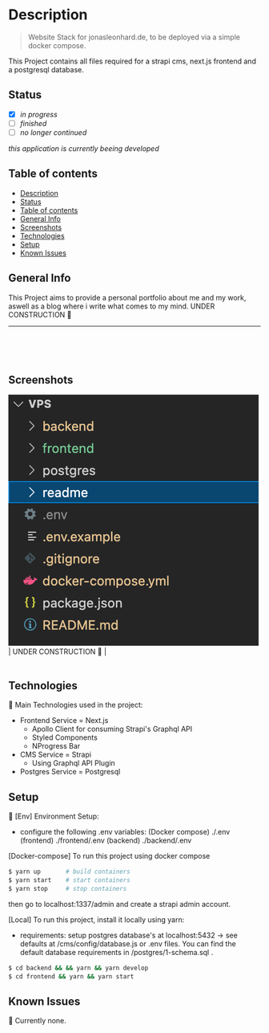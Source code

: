 # Description
> Website Stack for jonasleonhard.de, to be deployed via a simple docker compose. 

This Project contains all files required for a strapi cms, next.js frontend and a postgresql database.

## Status
- [x] _in progress_
- [ ] _finished_
- [ ] _no longer continued_ 

*this application is currently beeing developed*

## Table of contents
  - [Description](#description)
  - [Status](#status)
  - [Table of contents](#table-of-contents)
  - [General Info](#general-info)
  - [Screenshots](#screenshots)
  - [Technologies](#technologies)
  - [Setup](#setup)
  - [Known Issues](#known-issues)
## General Info
This Project aims to provide a personal portfolio about me and my work, aswell as a blog where
i write what comes to my mind.
UNDER CONSTRUCTION 🚧
________
</br></br></br>

## Screenshots
![UNDER CONSTRUCTION](./readme/screenshot.png)
| UNDER CONSTRUCTION 🚧 | <br/><br/>

## Technologies
🚧 Main Technologies used in the project: 
* Frontend Service =  Next.js
  - Apollo Client for consuming Strapi's Graphql API
  - Styled Components
  - NProgress Bar
* CMS Service = Strapi 
  - Using Graphql API Plugin
* Postgres Service = Postgresql

## Setup
🚧
[Env] Environment Setup:
- configure the following .env variables:
  (Docker compose) ./.env
  (frontend) ./frontend/.env
  (backend) ./backend/.env

[Docker-compose] To run this project using docker compose
```bash
$ yarn up       # build containers
$ yarn start    # start containers 
$ yarn stop     # stop containers
```

then go to localhost:1337/admin and create a strapi admin account.


[Local] To run this project, install it locally using yarn:
- requirements: setup postgres database's at localhost:5432 -> see defaults at /cms/config/database.js or .env files. You can find the default database requirements in /postgres/1-schema.sql .
```bash
$ cd backend && && yarn && yarn develop
$ cd frontend && yarn && yarn start
```

## Known Issues
🚧 Currently none.
